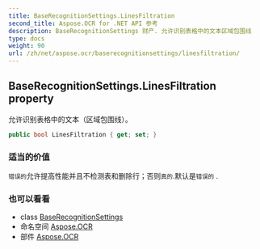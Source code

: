 ```yaml
---
title: BaseRecognitionSettings.LinesFiltration
second_title: Aspose.OCR for .NET API 参考
description: BaseRecognitionSettings 财产. 允许识别表格中的文本区域包围线
type: docs
weight: 90
url: /zh/net/aspose.ocr/baserecognitionsettings/linesfiltration/
---
```

## BaseRecognitionSettings.LinesFiltration property

允许识别表格中的文本（区域包围线）。

```csharp
public bool LinesFiltration { get; set; }
```

### 适当的价值

`错误的`允许提高性能并且不检测表和删除行；否则`真的`.默认是`错误的` .

### 也可以看看

* class [BaseRecognitionSettings](../)
* 命名空间 [Aspose.OCR](../../baserecognitionsettings/)
* 部件 [Aspose.OCR](../../../)


